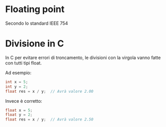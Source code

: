 # Floating point

Secondo lo standard IEEE 754

# Divisione in C

In C per evitare errori di troncamento, le divisioni con la virgola vanno fatte con tutti tipi float.

Ad esempio:

```c
int x = 5;
int y = 2;
float res = x / y;  // Avrà valore 2.00
```
Invece è corretto:

```c
float x = 5;
float y = 2;
float res = x / y;  // Avrà valore 2.50
```